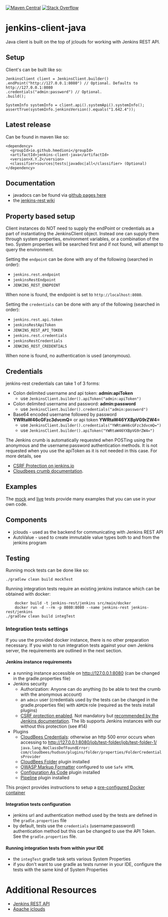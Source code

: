 
[![Maven Central](https://maven-badges.herokuapp.com/maven-central/io.github.cdancy/jenkins-rest/badge.png)](https://maven-badges.herokuapp.com/maven-central/io.github.cdancy/jenkins-rest)
[![Stack Overflow](https://img.shields.io/badge/stack%20overflow-jenkins&#8211;rest-4183C4.svg)](https://stackoverflow.com/questions/tagged/jenkins+rest)

# jenkins-client-java

Java client is built on the top of jclouds for working with Jenkins REST API.

## Setup

Client's can be built like so:
```
JenkinsClient client = JenkinsClient.builder()
.endPoint("http://127.0.0.1:8080") // Optional. Defaults to http://127.0.0.1:8080
.credentials("admin:password") // Optional.
.build();

SystemInfo systemInfo = client.api().systemApi().systemInfo();
assertTrue(systemInfo.jenkinsVersion().equals("1.642.4"));
```
      
## Latest release

Can be found in maven like so:
```
<dependency>
  <groupId>io.github.hmedioni</groupId>
  <artifactId>jenkins-client-java</artifactId>
  <version>X.Y.Z</version>
  <classifier>sources|tests|javadoc|all</classifier> (Optional)
</dependency>
```

## Documentation

* javadocs can be found via [github pages here](http://cdancy.github.io/jenkins-rest/docs/javadoc/)
* the [jenkins-rest wiki](https://github.com/cdancy/jenkins-rest/wiki)

## Property based setup

Client instances do NOT need to supply the endPoint or credentials as a part of instantiating the JenkinsClient object. 
Instead one can supply them through system properties, environment variables, or a combination 
of the two. System properties will be searched first and if not found, will attempt to 
query the environment.

Setting the `endpoint` can be done with any of the following (searched in order):

- `jenkins.rest.endpoint`
- `jenkinsRestEndpoint`
- `JENKINS_REST_ENDPOINT`

When none is found, the endpoint is set to `http://localhost:8080`.

Setting the `credentials` can be done with any of the following (searched in order):

- `jenkins.rest.api.token`
- `jenkinsRestApiToken`
- `JENKINS_REST_API_TOKEN`
- `jenkins.rest.credentials`
- `jenkinsRestCredentials`
- `JENKINS_REST_CREDENTIALS`

When none is found, no authentication is used (anonymous).

## Credentials

jenkins-rest credentials can take 1 of 3 forms:

- Colon delimited username and api token: __admin:apiToken__
  - use `JenkinsClient.builder().apiToken("admin:apiToken")`
- Colon delimited username and password: __admin:password__
  - use `JenkinsClient.builder().credentials("admin:password")`
- Base64 encoded username followed by password __YWRtaW46cGFzc3dvcmQ=__ or api token __YWRtaW46YXBpVG9rZW4=__
  - use `JenkinsClient.builder().credentials("YWRtaW46cGFzc3dvcmQ=")`
  - use `JenkinsClient.builder().apiToken("YWRtaW46YXBpVG9rZW4=")`

The Jenkins crumb is automatically requested when POSTing using the anonymous and the username:password authentication methods.
It is not requested when you use the apiToken as it is not needed in this case.
For more details, see

* [CSRF Protection on jenkins.io](https://www.jenkins.io/doc/book/security/csrf-protection/)
* [Cloudbees crumb documentation](https://support.cloudbees.com/hc/en-us/articles/219257077-CSRF-Protection-Explained).

## Examples

The [mock](https://github.com/cdancy/jenkins-rest/tree/master/src/test/java/com/cdancy/jenkins/rest/features) and [live](https://github.com/cdancy/jenkins-rest/tree/master/src/test/java/com/cdancy/jenkins/rest/features) tests provide many examples
that you can use in your own code.

## Components

- jclouds \- used as the backend for communicating with Jenkins REST API
- AutoValue \- used to create immutable value types both to and from the jenkins program
    
## Testing

Running mock tests can be done like so:

	./gradlew clean build mockTest
	
Running integration tests require an existing jenkins instance which can be obtained with docker:

        docker build -t jenkins-rest/jenkins src/main/docker
        docker run -d --rm -p 8080:8080 --name jenkins-rest jenkins-rest/jenkins
	./gradlew clean build integTest 

### Integration tests settings

If you use the provided docker instance, there is no other preparation necessary.
If you wish to run integration tests against your own Jenkins server, the requirements are outlined in the next section.

#### Jenkins instance requirements

- a running instance accessible on http://127.0.0.1:8080 (can be changed in the gradle.properties file)
- Jenkins security
  - Authorization: Anyone can do anything (to be able to test the crumb with the anonymous account)
  - an `admin` user (credentials used by the tests can be changed in the gradle.properties file) with `ADMIN` role (required as the tests install plugins)
  - [CSRF protection enabled](https://wiki.jenkins.io/display/JENKINS/CSRF+Protection). Not mandatory but [recommended by the Jenkins documentation](https://jenkins.io/doc/book/system-administration/security/#protect-users-of-jenkins-from-other-threats). The lib supports Jenkins instances with our without this protection (see #14)
- Plugins
  - [CloudBees Credentials](https://plugins.jenkins.io/cloudbees-credentials): otherwise an http 500 error occurs when accessing
to http://127.0.0.1:8080/job/test-folder/job/test-folder-1/ `java.lang.NoClassDefFoundError: com/cloudbees/hudson/plugins/folder/properties/FolderCredentialsProvider`
  - [CloudBees Folder](https://plugins.jenkins.io/cloudbees-folder) plugin installed
  - [OWASP Markup Formatter](https://plugins.jenkins.io/antisamy-markup-formatter) configured to use `Safe HTML`
  - [Configuration As Code](https://plugins.jenkins.io/configuration-as-code) plugin installed
  - [Pipeline](https://plugins.jenkins.io/workflow-aggregator) plugin installed

This project provides instructions to setup a [pre-configured Docker container](src/main/docker/README.md)

#### Integration tests configuration

- jenkins url and authentication method used by the tests are defined in the `gradle.properties` file
- by default, tests use the `credentials` (username:password) authentication method but this can be changed to use the API Token. See the `gradle.properties` file.

#### Running integration tests from within your IDE

- the `integTest` gradle task sets various System Properties
- if you don't want to use gradle as tests runner in your IDE, configure the tests with the same kind of System Properties


# Additional Resources

* [Jenkins REST API](http://wiki.jenkins-ci.org/display/JENKINS/Remote+access+API)
* [Apache jclouds](https://jclouds.apache.org/start/)

